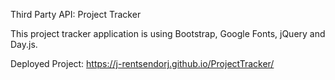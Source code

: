 Third Party API: Project Tracker

This project tracker application is using Bootstrap, Google Fonts, jQuery and Day.js. 

Deployed Project: https://j-rentsendorj.github.io/ProjectTracker/


